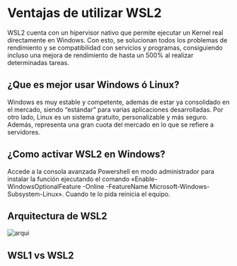 # __Ventajas de utilizar WSL2__
WSL2 cuenta con un hipervisor nativo que permite ejecutar un Kernel real directamente en Windows. Con esto, se solucionan todos los problemas de rendimiento y se compatibilidad con servicios y programas, consiguiendo incluso una mejora de rendimiento de hasta un 500% al realizar determinadas tareas.

## __¿Que es mejor usar Windows ó Linux?__

Windows es muy estable y competente, además de estar ya consolidado en el mercado, siendo “estándar” para varias aplicaciones desarrolladas. Por otro lado, Linux es un sistema gratuito, personalizable y más seguro. Además, representa una gran cuota del mercado en lo que se refiere a servidores.

## __¿Como activar WSL2 en Windows?__
Accede a la consola avanzada Powershell en modo administrador para instalar la función ejecutando el comando «Enable-WindowsOptionalFeature -Online -FeatureName Microsoft-Windows-Subsystem-Linux». Cuando te lo pida reinicia el equipo.

## __Arquitectura de WSL2__

![arqui](https://www.wikiversus.com/informatica/windows/como-instalar-wsl-windows-subsystem-for-linux-windows-10/img/_hu7690e488cc885d20b3ebfbff56e82778_52924_d232a29147324f30e99c537d323c0ab2.jpg)

## __WSL1 vs WSL2__
